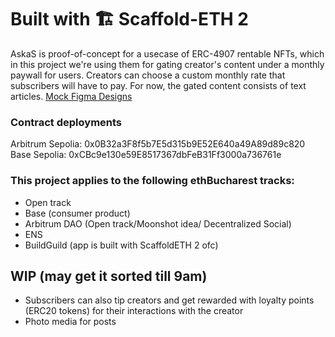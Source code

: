 # Built with 🏗 Scaffold-ETH 2

AskaS is proof-of-concept for a usecase of ERC-4907 rentable NFTs, which in this project we're using them for gating creator's content under a monthly paywall for users. Creators can choose a custom monthly rate that subscribers will have to pay. For now, the gated content consists of text articles.
[Mock Figma Designs](https://www.figma.com/file/kRhiKH3rmhEU54KNrNwcKn/Untitled?type=design&node-id=0%3A1&mode=design&t=ZgxFzLPMpPtCbyYq-1)

### Contract deployments

Arbitrum Sepolia: 0x0B32a3F8f5b7E5d315b9E52E640a49A89d89c820
Base Sepolia: 0xCBc9e130e59E8517367dbFeB31Ff3000a736761e

### This project applies to the following ethBucharest tracks:

- Open track
- Base (consumer product)
- Arbitrum DAO (Open track/Moonshot idea/ Decentralized Social)
- ENS
- BuildGuild (app is built with ScaffoldETH 2 ofc)

## WIP (may get it sorted till 9am)

- Subscribers can also tip creators and get rewarded with loyalty points (ERC20 tokens) for their interactions with the creator
- Photo media for posts
